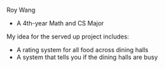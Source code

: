 Roy Wang
- A 4th-year Math and CS Major

My idea for the served up project includes:
- A rating system for all food across dining halls
- A system that tells you if the dining halls are busy
